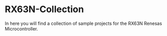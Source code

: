 # RX63N-Collection
In here you will find a collection of sample projects for the RX63N Renesas Microcontroller.
